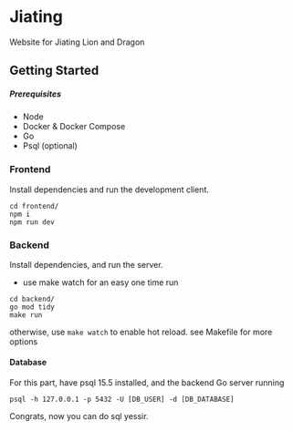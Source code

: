 # Jiating
Website for Jiating Lion and Dragon

## Getting Started
##### Prerequisites
- Node
- Docker & Docker Compose
- Go
- Psql (optional)

### Frontend
Install dependencies and run the development client.
```
cd frontend/
npm i
npm run dev
```
### Backend
Install dependencies, and run the server.
- use make watch for an easy one time run
```
cd backend/
go mod tidy
make run
```
otherwise, use `make watch` to enable hot reload.
see Makefile for more options

#### Database
For this part, have psql 15.5 installed, and the backend Go server running
```
psql -h 127.0.0.1 -p 5432 -U [DB_USER] -d [DB_DATABASE]
```
Congrats, now you can do sql yessir.


